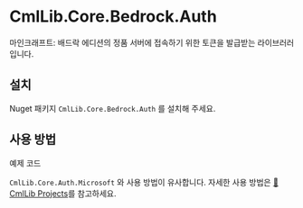 # CmlLib.Core.Bedrock.Auth

마인크래프트: 배드락 에디션의 정품 서버에 접속하기 위한 토큰을 발급받는 라이브러러입니다.

## 설치

Nuget 패키지 `CmlLib.Core.Bedrock.Auth` 를 설치해 주세요.

## 사용 방법

예제 코드

`CmlLib.Core.Auth.Microsoft` 와 사용 방법이 유사합니다. 자세한 사용 방법은 [🧊 CmlLib Projects](cmllib.core.auth.microsoft/README.md)를 참고하세요.
